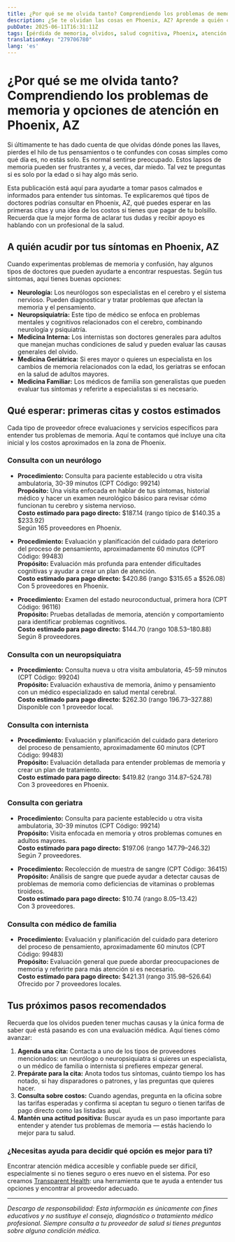 ```yaml
---
title: ¿Por qué se me olvida tanto? Comprendiendo los problemas de memoria y opciones de atención en Phoenix, AZ  
description: ¿Se te olvidan las cosas en Phoenix, AZ? Aprende a quién consultar, qué esperar y los costos estimados para problemas de memoria.  
pubDate: 2025-06-11T16:31:11Z
tags: [pérdida de memoria, olvidos, salud cognitiva, Phoenix, atención médica, neurología, medicina familiar]
translationKey: "279706780"
lang: 'es'
---
```


# ¿Por qué se me olvida tanto? Comprendiendo los problemas de memoria y opciones de atención en Phoenix, AZ

Si últimamente te has dado cuenta de que olvidas dónde pones las llaves, pierdes el hilo de tus pensamientos o te confundes con cosas simples como qué día es, no estás solo. Es normal sentirse preocupado. Estos lapsos de memoria pueden ser frustrantes y, a veces, dar miedo. Tal vez te preguntas si es solo por la edad o si hay algo más serio.

Esta publicación está aquí para ayudarte a tomar pasos calmados e informados para entender tus síntomas. Te explicaremos qué tipos de doctores podrías consultar en Phoenix, AZ, qué puedes esperar en las primeras citas y una idea de los costos si tienes que pagar de tu bolsillo. Recuerda que la mejor forma de aclarar tus dudas y recibir apoyo es hablando con un profesional de la salud.

## A quién acudir por tus síntomas en Phoenix, AZ

Cuando experimentas problemas de memoria y confusión, hay algunos tipos de doctores que pueden ayudarte a encontrar respuestas. Según tus síntomas, aquí tienes buenas opciones:

- **Neurología:** Los neurólogos son especialistas en el cerebro y el sistema nervioso. Pueden diagnosticar y tratar problemas que afectan la memoria y el pensamiento.  
- **Neuropsiquiatría:** Este tipo de médico se enfoca en problemas mentales y cognitivos relacionados con el cerebro, combinando neurología y psiquiatría.  
- **Medicina Interna:** Los internistas son doctores generales para adultos que manejan muchas condiciones de salud y pueden evaluar las causas generales del olvido.  
- **Medicina Geriátrica:** Si eres mayor o quieres un especialista en los cambios de memoria relacionados con la edad, los geriatras se enfocan en la salud de adultos mayores.  
- **Medicina Familiar:** Los médicos de familia son generalistas que pueden evaluar tus síntomas y referirte a especialistas si es necesario.

## Qué esperar: primeras citas y costos estimados

Cada tipo de proveedor ofrece evaluaciones y servicios específicos para entender tus problemas de memoria. Aquí te contamos qué incluye una cita inicial y los costos aproximados en la zona de Phoenix.

### Consulta con un neurólogo

- **Procedimiento:** Consulta para paciente establecido u otra visita ambulatoria, 30-39 minutos (CPT Código: 99214)  
  **Propósito:** Una visita enfocada en hablar de tus síntomas, historial médico y hacer un examen neurológico básico para revisar cómo funcionan tu cerebro y sistema nervioso.  
  **Costo estimado para pago directo:** $187.14 (rango típico de $140.35 a $233.92)  
  Según 165 proveedores en Phoenix.

- **Procedimiento:** Evaluación y planificación del cuidado para deterioro del proceso de pensamiento, aproximadamente 60 minutos (CPT Código: 99483)  
  **Propósito:** Evaluación más profunda para entender dificultades cognitivas y ayudar a crear un plan de atención.  
  **Costo estimado para pago directo:** $420.86 (rango $315.65 a $526.08)  
  Con 5 proveedores en Phoenix.

- **Procedimiento:** Examen del estado neuroconductual, primera hora (CPT Código: 96116)  
  **Propósito:** Pruebas detalladas de memoria, atención y comportamiento para identificar problemas cognitivos.  
  **Costo estimado para pago directo:** $144.70 (rango $108.53–$180.88)  
  Según 8 proveedores.

### Consulta con un neuropsiquiatra

- **Procedimiento:** Consulta nueva u otra visita ambulatoria, 45-59 minutos (CPT Código: 99204)  
  **Propósito:** Evaluación exhaustiva de memoria, ánimo y pensamiento con un médico especializado en salud mental cerebral.  
  **Costo estimado para pago directo:** $262.30 (rango $196.73–$327.88)  
  Disponible con 1 proveedor local.

### Consulta con internista

- **Procedimiento:** Evaluación y planificación del cuidado para deterioro del proceso de pensamiento, aproximadamente 60 minutos (CPT Código: 99483)  
  **Propósito:** Evaluación detallada para entender problemas de memoria y crear un plan de tratamiento.  
  **Costo estimado para pago directo:** $419.82 (rango $314.87–$524.78)  
  Con 3 proveedores en Phoenix.

### Consulta con geriatra

- **Procedimiento:** Consulta para paciente establecido u otra visita ambulatoria, 30-39 minutos (CPT Código: 99214)  
  **Propósito:** Visita enfocada en memoria y otros problemas comunes en adultos mayores.  
  **Costo estimado para pago directo:** $197.06 (rango $147.79–$246.32)  
  Según 7 proveedores.

- **Procedimiento:** Recolección de muestra de sangre (CPT Código: 36415)  
  **Propósito:** Análisis de sangre que puede ayudar a detectar causas de problemas de memoria como deficiencias de vitaminas o problemas tiroideos.  
  **Costo estimado para pago directo:** $10.74 (rango $8.05–$13.42)  
  Con 3 proveedores.

### Consulta con médico de familia

- **Procedimiento:** Evaluación y planificación del cuidado para deterioro del proceso de pensamiento, aproximadamente 60 minutos (CPT Código: 99483)  
  **Propósito:** Evaluación general que puede abordar preocupaciones de memoria y referirte para más atención si es necesario.  
  **Costo estimado para pago directo:** $421.31 (rango $315.98–$526.64)  
  Ofrecido por 7 proveedores locales.

## Tus próximos pasos recomendados

Recuerda que los olvidos pueden tener muchas causas y la única forma de saber qué está pasando es con una evaluación médica. Aquí tienes cómo avanzar:

1. **Agenda una cita:** Contacta a uno de los tipos de proveedores mencionados: un neurólogo o neuropsiquiatra si quieres un especialista, o un médico de familia o internista si prefieres empezar general.  
2. **Prepárate para la cita:** Anota todos tus síntomas, cuánto tiempo los has notado, si hay disparadores o patrones, y las preguntas que quieres hacer.  
3. **Consulta sobre costos:** Cuando agendas, pregunta en la oficina sobre las tarifas esperadas y confirma si aceptan tu seguro o tienen tarifas de pago directo como las listadas aquí.  
4. **Mantén una actitud positiva:** Buscar ayuda es un paso importante para entender y atender tus problemas de memoria — estás haciendo lo mejor para tu salud.

### ¿Necesitas ayuda para decidir qué opción es mejor para ti?

Encontrar atención médica accesible y confiable puede ser difícil, especialmente si no tienes seguro o eres nuevo en el sistema. Por eso creamos [Transparent Health](https://transparenthealth.ai): una herramienta que te ayuda a entender tus opciones y encontrar al proveedor adecuado.

---

*Descargo de responsabilidad: Esta información es únicamente con fines educativos y no sustituye el consejo, diagnóstico o tratamiento médico profesional. Siempre consulta a tu proveedor de salud si tienes preguntas sobre alguna condición médica.*